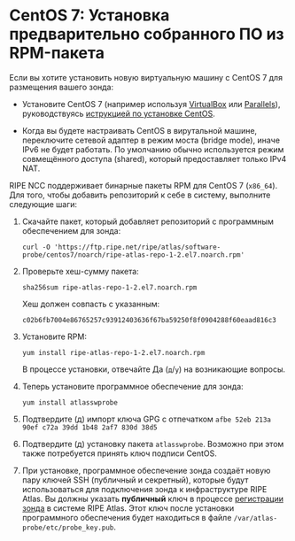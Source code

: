 # CentOS 7: Установка предварительно собранного ПО из RPM-пакета

Если вы хотите установить новую виртуальную машину с CentOS 7 для размещения вашего зонда:

* Установите CentOS 7 (например используя [VirtualBox](https://www.virtualbox.org/) или [Parallels](https://www.parallels.com/)), руководствуясь [иструкцией по установке CentOS](https://docs.centos.org/en-US/centos/install-guide/).

* Когда вы будете настраивать CentOS в вирутальной машине, переключите сетевой адаптер в режим моста (bridge mode), иначе IPv6 не будет работать. По умолчанию обычно используется режим совмещённого доступа (shared), который предоставляет только IPv4 NAT.

RIPE NCC поддерживает бинарные пакеты RPM для CentOS 7 (`x86_64`). Для того, чтобы добавить репозиторий к себе в систему, выполните следующие шаги:

1. Скачайте пакет, который добавляет репозиторий с программным обеспечением для зонда:

    ```
    curl -O 'https://ftp.ripe.net/ripe/atlas/software-probe/centos7/noarch/ripe-atlas-repo-1-2.el7.noarch.rpm'
    ```

2. Проверьте хеш-сумму пакета:

    ```
    sha256sum ripe-atlas-repo-1-2.el7.noarch.rpm
    ```

    Хеш должен совпасть с указанным:

    ```
    c02b6fb7004e86765257c93912403636f67ba59250f8f0904288f60eaad816c3
    ```

3. Установите RPM:

    ```
    yum install ripe-atlas-repo-1-2.el7.noarch.rpm
    ```

    В процессе установки, отвечайте Да (`д`/`y`) на возникающие вопросы.


4. Теперь установите программное обеспечение для зонда:

    ```
    yum install atlasswprobe
    ```

5. Подтвердите (д) импорт ключа GPG с отпечатком `afbe 52eb 213a 90ef c72a 39dd 1b48 2af7 830d 38d5`

6. Подтвердите (д) установку пакета `atlasswprobe`. Возможно при этом также потребуется принять ключ подписи CentOS.

7. При установке, программное обеспечение зонда создаёт новую пару ключей SSH
   (публичный и секретный), которые будут использоваться для подключения зонда
   к инфраструктуре RIPE Atlas.
   Вы должны указать **публичный** ключ в процессе
   [регистрации зонда](https://atlas.ripe.net/apply/swprobe/)
   в системе RIPE Atlas.
   Этот ключ после установки программного
   обеспечения будет находиться в файле `/var/atlas-probe/etc/probe_key.pub`.
